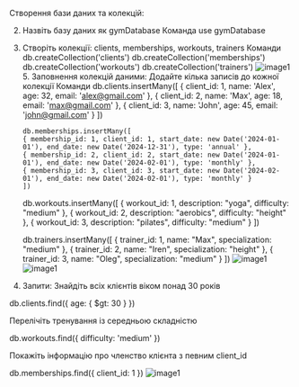 Створення бази даних та колекцій:

2. Назвіть базу даних як gymDatabase
   Команда
   use gymDatabase
3. Створіть колекції: clients, memberships, workouts, trainers
Команди
   db.createCollection('clients')
   db.createCollection('memberships')
   db.createCollection('workouts')
   db.createCollection('trainers')
   ![image1](https://github.com/NataliaKozey/laba/blob/master/lesson16/img.png)
   5. Заповнення колекцій даними:
   Додайте кілька записів до кожної колекції
   Команди
      db.clients.insertMany([
      { client_id: 1, name: 'Alex', age: 32, email: 'alex@gmail.com' },
      { client_id: 2, name: 'Max', age: 18, email: 'max@gmail.com' },
      { client_id: 3, name: 'John', age: 45, email: 'john@gmail.com' }
      ])

       db.memberships.insertMany([
       { membership_id: 1, client_id: 1, start_date: new Date('2024-01-01'), end_date: new Date('2024-12-31'), type: 'annual' },
       { membership_id: 2, client_id: 2, start_date: new Date('2024-01-01'), end_date: new Date('2024-02-01'), type: 'monthly' },
       { membership_id: 3, client_id: 3, start_date: new Date('2024-02-01'), end_date: new Date('2024-02-01'), type: 'monthly' }
       ])

      db.workouts.insertMany([
      { workout_id: 1, description: "yoga", difficulty: "medium" },
      { workout_id: 2, description: "aerobics", difficulty: "height" },
      { workout_id: 3, description: "pilates", difficulty: "medium" }
      ])

      db.trainers.insertMany([
      { trainer_id: 1, name: "Max", specialization: "medium" },
      { trainer_id: 2, name: "Iren", specialization: "height" },
      { trainer_id: 3, name: "Oleg", specialization: "medium" }
      ])
      ![image1](https://github.com/NataliaKozey/laba/blob/master/lesson16/img_1.png)
      ![image1](https://github.com/NataliaKozey/laba/blob/master/lesson16/img_3.png)
6. Запити:
Знайдіть всіх клієнтів віком понад 30 років

db.clients.find({ age: { $gt: 30 } })

Перелічіть тренування із середньою складністю

db.workouts.find({ difficulty: 'medium' })

Покажіть інформацію про членство клієнта з певним client_id

db.memberships.find({ client_id: 1 })
![image1](https://github.com/NataliaKozey/laba/blob/master/lesson16/img_2.png)